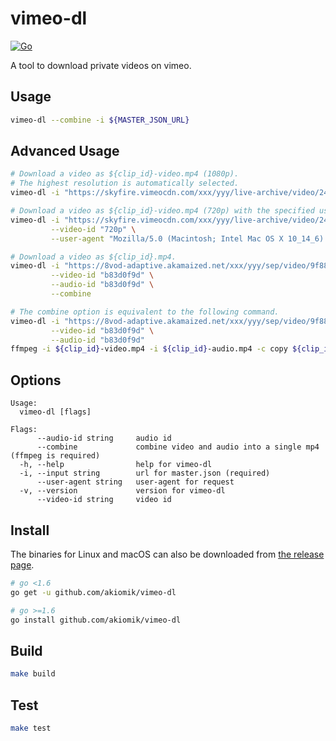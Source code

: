vimeo-dl
========

[![Go](https://github.com/akiomik/vimeo-dl/workflows/Go/badge.svg?branch=master)](https://github.com/akiomik/vimeo-dl/actions?query=workflow%3AGo)

A tool to download private videos on vimeo.

## Usage

```sh
vimeo-dl --combine -i ${MASTER_JSON_URL}
```

## Advanced Usage

```sh
# Download a video as ${clip_id}-video.mp4 (1080p).
# The highest resolution is automatically selected.
vimeo-dl -i "https://skyfire.vimeocdn.com/xxx/yyy/live-archive/video/240p,360p,540p,720p,1080p/master.json?base64_init=1&query_string_ranges=1"
```

```sh
# Download a video as ${clip_id}-video.mp4 (720p) with the specified user-agent.
vimeo-dl -i "https://skyfire.vimeocdn.com/xxx/yyy/live-archive/video/240p,360p,540p,720p,1080p/master.json?base64_init=1&query_string_ranges=1" \
         --video-id "720p" \
         --user-agent "Mozilla/5.0 (Macintosh; Intel Mac OS X 10_14_6) AppleWebKit/537.36 (KHTML, like Gecko) Chrome/84.0.4147.89 Safari/537.36"
```

```sh
# Download a video as ${clip_id}.mp4.
vimeo-dl -i "https://8vod-adaptive.akamaized.net/xxx/yyy/sep/video/9f88d1ff,b83d0f9d,da44206b,f34fd50d,f9ebc26f/master.json?base64_init=1" \
         --video-id "b83d0f9d" \
         --audio-id "b83d0f9d" \
         --combine

# The combine option is equivalent to the following command.
vimeo-dl -i "https://8vod-adaptive.akamaized.net/xxx/yyy/sep/video/9f88d1ff,b83d0f9d,da44206b,f34fd50d,f9ebc26f/master.json?base64_init=1" \
         --video-id "b83d0f9d" \
         --audio-id "b83d0f9d"
ffmpeg -i ${clip_id}-video.mp4 -i ${clip_id}-audio.mp4 -c copy ${clip_id}.mp4
```

## Options

```
Usage:
  vimeo-dl [flags]

Flags:
      --audio-id string     audio id
      --combine             combine video and audio into a single mp4 (ffmpeg is required)
  -h, --help                help for vimeo-dl
  -i, --input string        url for master.json (required)
      --user-agent string   user-agent for request
  -v, --version             version for vimeo-dl
      --video-id string     video id
```

## Install

The binaries for Linux and macOS can also be downloaded from [the release page](https://github.com/akiomik/vimeo-dl/releases/latest).

```sh
# go <1.6
go get -u github.com/akiomik/vimeo-dl

# go >=1.6
go install github.com/akiomik/vimeo-dl
```

## Build

```sh
make build
```

## Test

```sh
make test
```
